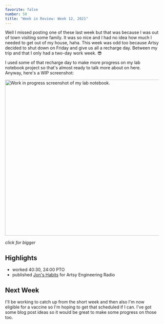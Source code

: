 ```yaml
---
favorite: false
number: 50
title: "Week in Review: Week 12, 2021"
---
```


Well I missed posting one of these last week but that was because I was out of
town visiting some family. It was so nice and I had no idea how much I needed to
get out of my house, haha. This week was odd too because Artsy decided to shut
down on Friday and give us all a recharge day. Between my trip and that I only
had a two-day work week. 😎

I used some of that recharge day to make more progress on my lab notebook
project so that's almost ready to talk more about on here. Anyway, here's a WIP
screenshot:

<div class="imageWrapper">
  <a href="/images/post-50/lab-notebook.png">
    <img alt="Work in progress screenshot of my lab notebook." src="/images/post-50/lab-notebook.png" width="512" />
  </a>
  <p><em>click for bigger</em></p>
</div>

## Highlights

* worked 40:30, 24:00 PTO
* published [Jon's Habits][aer] for Artsy Engineering Radio

## Next Week

I'll be working to catch up from the short week and then also I'm now eligible
for a vaccine so I'm hoping to get that scheduled if I can. I've got some blog
post ideas so it would be great to make some progress on those too.

[aer]: https://podcasts.apple.com/us/podcast/10-jons-habits/id1545870104?i=1000514384107
[gh-activity]: https://github.com/search?s=created&o=desc&q=author:jonallured+created:2021-03-14..2021-03-27
